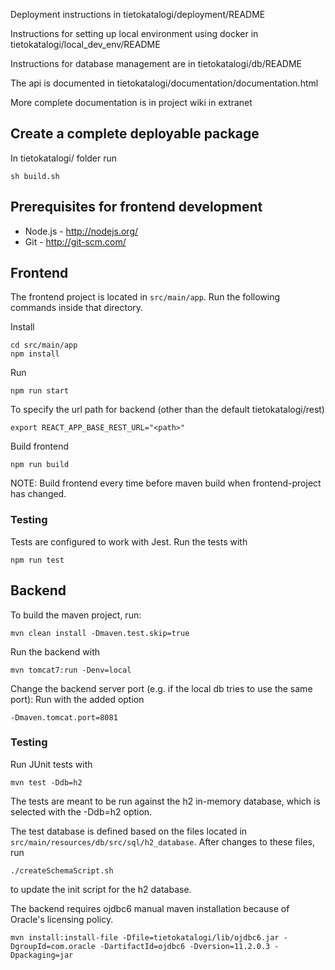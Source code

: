 Deployment instructions in tietokatalogi/deployment/README

Instructions for setting up local environment using docker in tietokatalogi/local_dev_env/README

Instructions for database management are in tietokatalogi/db/README

The api is documented in tietokatalogi/documentation/documentation.html

More complete documentation is in project wiki in extranet

## Create a complete deployable package
In tietokatalogi/ folder run 
```
sh build.sh
```


## Prerequisites for frontend development

* Node.js - http://nodejs.org/
* Git - http://git-scm.com/

## Frontend
The frontend project is located in `src/main/app`. Run the following commands inside that directory.

Install
```
cd src/main/app
npm install
```

Run
```
npm run start
```
To specify the url path for backend (other than the default tietokatalogi/rest)
```
export REACT_APP_BASE_REST_URL="<path>"
```

Build frontend
```
npm run build
```

NOTE: Build frontend every time before maven build when frontend-project has changed.

### Testing
Tests are configured to work with Jest.
Run the tests with
```
npm run test
```

## Backend
To build the maven project, run:
```
mvn clean install -Dmaven.test.skip=true
```


Run the backend with
```
mvn tomcat7:run -Denv=local
```


Change the backend server port (e.g. if the local db tries to use the same port):
Run with the added option
```
-Dmaven.tomcat.port=8081
```

### Testing
Run JUnit tests with
```
mvn test -Ddb=h2
```
The tests are meant to be run against the h2 in-memory database, which is selected with the -Ddb=h2 option.

The test database is defined based on the files located in `src/main/resources/db/src/sql/h2_database`.
After changes to these files, run 
```
./createSchemaScript.sh
```
to update the init script for the h2 database.

The backend requires ojdbc6 manual maven installation because of Oracle's licensing policy.
```
mvn install:install-file -Dfile=tietokatalogi/lib/ojdbc6.jar -DgroupId=com.oracle -DartifactId=ojdbc6 -Dversion=11.2.0.3 -Dpackaging=jar
```
